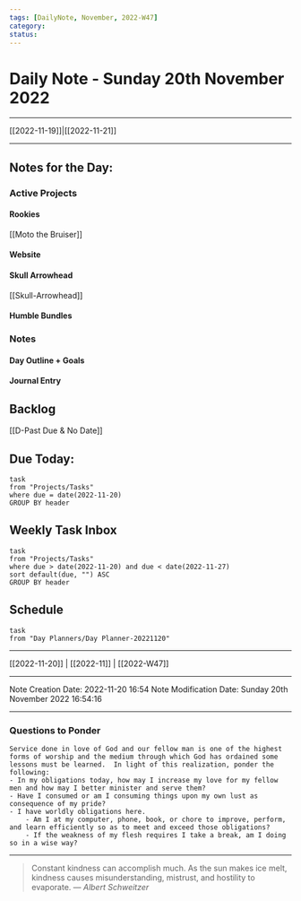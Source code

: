 ```yaml
---
tags: [DailyNote, November, 2022-W47]
category:
status:
---
```


# Daily Note - Sunday 20th November 2022

---
[[2022-11-19]]|[[2022-11-21]]

---

## Notes for the Day:
### Active Projects
#### Rookies
[[Moto the Bruiser]]
#### Website
#### Skull Arrowhead
[[Skull-Arrowhead]]
#### Humble Bundles

### Notes
#### Day Outline + Goals

#### Journal Entry

## Backlog
[[D-Past Due & No Date]]

## Due Today:
```dataview
task
from "Projects/Tasks"
where due = date(2022-11-20)
GROUP BY header
```

## Weekly Task Inbox
```dataview
task
from "Projects/Tasks"
where due > date(2022-11-20) and due < date(2022-11-27)
sort default(due, "") ASC
GROUP BY header
```

## Schedule
```dataview
task
from "Day Planners/Day Planner-20221120"

```
---
[[2022-11-20]] | [[2022-11]] | [[2022-W47]]

---

Note Creation Date: 2022-11-20 16:54
Note Modification Date: Sunday 20th November 2022 16:54:16 

---
### Questions to Ponder
	Service done in love of God and our fellow man is one of the highest forms of worship and the medium through which God has ordained some lessons must be learned.  In light of this realization, ponder the following:
	- In my obligations today, how may I increase my love for my fellow men and how may I better minister and serve them?
	- Have I consumed or am I consuming things upon my own lust as consequence of my pride?
	- I have worldly obligations here.  
		- Am I at my computer, phone, book, or chore to improve, perform, and learn efficiently so as to meet and exceed those obligations?  
		- If the weakness of my flesh requires I take a break, am I doing so in a wise way?

--- 
> Constant kindness can accomplish much. As the sun makes ice melt, kindness causes misunderstanding, mistrust, and hostility to evaporate.
> — <cite>Albert Schweitzer</cite>
